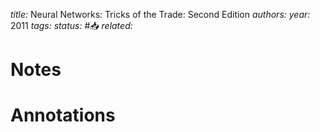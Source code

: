 *title:* Neural Networks: Tricks of the Trade: Second Edition
*authors:* 
*year:* 2011
*tags:* 
*status:* #📥
*related:*

# Notes 

# Annotations